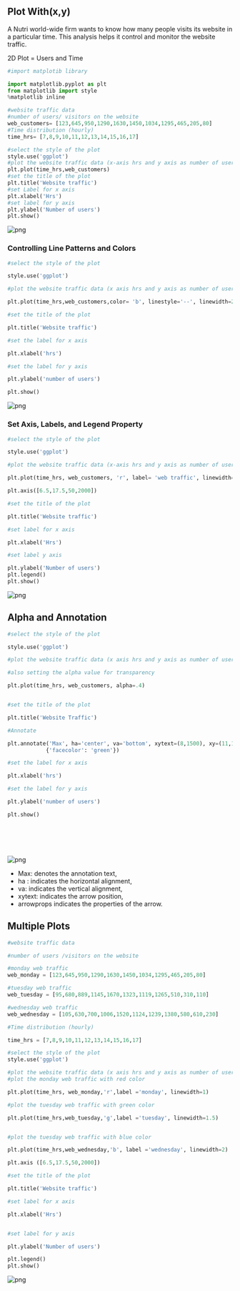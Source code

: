 ## Plot With(x,y)

A Nutri world-wide firm wants to know how many people visits its website in a particular time. This analysis helps it control and monitor the website traffic.    

2D Plot = Users and Time


```python
#import matplotib library

import matplotlib.pyplot as plt
from matplotlib import style
%matplotlib inline
```


```python
#website traffic data
#number of users/ visitors on the website
web_customers= [123,645,950,1290,1630,1450,1034,1295,465,205,80]
#Time distribution (hourly)
time_hrs= [7,8,9,10,11,12,13,14,15,16,17]
```


```python
#select the style of the plot
style.use('ggplot')
#plot the website traffic data (x-axis hrs and y axis as number of users)
plt.plot(time_hrs,web_customers)
#set the title of the plot
plt.title('Website traffic')
#set Label for x axis
plt.xlabel('Hrs')
#set label for y axis
plt.ylabel('Number of users')
plt.show()
```


    
![png](output_4_0.png)
    


### Controlling Line Patterns and Colors


```python
#select the style of the plot 

style.use('ggplot')

#plot the website traffic data (x axis hrs and y axis as number of users)

plt.plot(time_hrs,web_customers,color= 'b', linestyle='--', linewidth=2.5)

#set the title of the plot

plt.title('Website traffic')

#set the label for x axis

plt.xlabel('hrs')

#set the label for y axis

plt.ylabel('number of users')

plt.show()
```


    
![png](output_6_0.png)
    


### Set Axis, Labels, and Legend Property


```python
#select the style of the plot

style.use('ggplot')

#plot the website traffic data (x-axis hrs and y axis as number of users)

plt.plot(time_hrs, web_customers, 'r', label= 'web traffic', linewidth=1.5)

plt.axis([6.5,17.5,50,2000])

#set the title of the plot

plt.title('Website traffic')

#set label for x axis

plt.xlabel('Hrs')

#set label y axis

plt.ylabel('Number of users')
plt.legend()
plt.show()
```


    
![png](output_8_0.png)
    


## Alpha and Annotation 


```python
#select the style of the plot

style.use('ggplot')

#plot the website traffic data (x axis hrs and y axis as number of users)

#also setting the alpha value for transparency

plt.plot(time_hrs, web_customers, alpha=.4)


#set the title of the plot

plt.title('Website Traffic')

#Annotate

plt.annotate('Max', ha='center', va='bottom', xytext=(8,1500), xy=(11,1630), arrowprops=
            {'facecolor': 'green'})

#set the label for x axis

plt.xlabel('hrs')

#set the label for y axis

plt.ylabel('number of users')

plt.show()







```


    
![png](output_10_0.png)
    


- Max: denotes the annotation text,
- ha : indicates the horizontal alignment,
- va: indicates the vertical alignment,
- xytext: indicates the arrow position,
- arrowprops indicates the properties of the arrow.

## Multiple Plots


```python
#website traffic data

#number of users /visitors on the website 

#monday web traffic
web_monday = [123,645,950,1290,1630,1450,1034,1295,465,205,80]

#tuesday web traffic
web_tuesday = [95,680,889,1145,1670,1323,1119,1265,510,310,110]

#wednesday web traffic
web_wednesday = [105,630,700,1006,1520,1124,1239,1380,580,610,230]

#Time distribution (hourly)

time_hrs = [7,8,9,10,11,12,13,14,15,16,17]
```


```python
#select the style of the plot
style.use('ggplot')

#plot the website traffic data (x axis hrs and y axis as number of users)
#plot the monday web traffic with red color

plt.plot(time_hrs, web_monday,'r',label ='monday', linewidth=1)

#plot the tuesday web traffic with green color

plt.plot(time_hrs,web_tuesday,'g',label ='tuesday', linewidth=1.5)


#plot the tuesday web traffic with blue color

plt.plot(time_hrs,web_wednesday,'b', label ='wednesday', linewidth=2)

plt.axis ([6.5,17.5,50,2000])

#set the title of the plot 

plt.title('Website traffic')

#set label for x axis

plt.xlabel('Hrs')


#set label for y axis

plt.ylabel('Number of users')

plt.legend()
plt.show()

```


    
![png](output_14_0.png)
    



```python

```


```python

```
